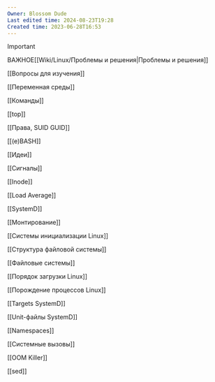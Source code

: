 ```yaml
---
Owner: Blossom Dude
Last edited time: 2024-08-23T19:28
Created time: 2023-06-28T16:53
---
```

> [!important]  
> ВАЖНОЕ[[Wiki/Linux/Проблемы и решения|Проблемы и решения]]  

[[Вопросы для изучения]]

[[Переменная среды]]

[[Команды]]

[[top]]

[[Права, SUID GUID]]

[[(e)BASH]]

[[Идеи]]

[[Сигналы]]

[[Inode]]

[[Load Average]]

[[SystemD]]

[[Монтирование]]

[[Системы инициализации Linux]]

[[Структура файловой системы]]

[[Файловые системы]]

[[Порядок загрузки Linux]]

[[Порождение процессов Linux]]

[[Targets SystemD]]

[[Unit-файлы SystemD]]

[[Namespaces]]

[[Системные вызовы]]

[[OOM Killer]]

[[sed]]